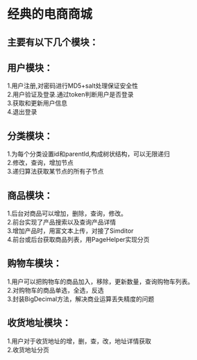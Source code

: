 经典的电商商城
====
主要有以下几个模块：<br>
----
用户模块：
--
1.用户注册,对密码进行MD5+salt处理保证安全性<br>
2.用户验证及登录.通过token判断用户是否登录<br>
3.获取和更新用户信息<br>
4.退出登录<br>

分类模块：
---
1.为每个分类设置id和parentId,构成树状结构，可以无限递归<br>
2.修改，查询，增加节点<br>
3.递归算法获取某节点的所有子节点<br>

商品模块：
---
1.后台对商品可以增加，删除，查询，修改。<br>
2.前台实现了产品搜索以及查询产品详情<br>
3.增加产品时，用富文本上传，对接了Simditor<br>
4.前台或后台获取商品列表，用PageHelper实现分页<br>

购物车模块：
---
1.用户可以把购物车的商品加入，移除，更新数量，查询购物车列表。<br>
2.对购物车的商品单选，全选，反选<br>
3.封装BigDecimal方法，解决商业运算丢失精度的问题<br>

收货地址模块：
---
1.用户对于收货地址的增，删，查，改，地址详情获取<br>
2.收货地址分页<br>

